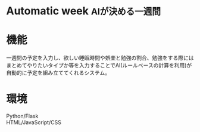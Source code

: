 # Automatic week <small>**AIが決める一週間**</small>

# 機能
一週間の予定を入力し、欲しい睡眠時間や娯楽と勉強の割合、勉強をする際にはまとめてやりたいタイプか等を入力することでAI(ルールベースの計算を利用)が自動的に予定を組み立ててくれるシステム。

# 環境
Python/Flask  
HTML/JavaScript/CSS
